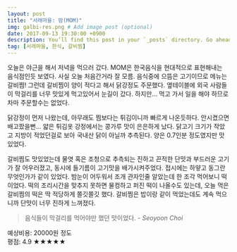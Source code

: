 ```yaml
---
layout: post
title: "서래마을: 맘(MOM)"
img: galbi-res.png # Add image post (optional)
date: 2017-09-13 19:30:00 +0900
description: You’ll find this post in your `_posts` directory. Go ahead and edit it and re-build the site to see your changes. # Add post description (optional)
tag: [서래마을, 한식, 갈비찜]
---
```

오늘은 야근을 해서 저녁을 먹으러 갔다. MOM은 한국음식을 현대적으로 표현해내는 음식점인듯 보였다. 사실 오늘 처음간거라 잘 모름. 음식중에 으뜸은 고기이므로 메뉴는 갈비찜! 그런데 갈비찜이 양이 적다고 해서 닭강정도 주문했다. 옆테이블에 외국 사람들이 막걸리를 너무 맛있게 먹고있어서 눈길이 갔다. 하지만... 먹고 가서 일을 해야 하므로 차마 주문할수는 없었다.

닭강정이 먼저 나왔는데, 아무래도 찜보다는 튀김이니까 빠르게 나온듯하다. 안시켰으면 배고팠을뻔... 얇은 튀김옷 강정에서는 콩가루 맛이 은은하게 났다. 닭고기 크기가 작았고 지방이 적었던걸로 보아 국내산 닭이 아닐까 추측된다. 양은 0.7인분 정도였지만 맛있었다.

갈비찜도 맛있었는데 물엿 혹은 조청으로 추측되는 진하고 끈적한 단맛과 부드러운 고기가 잘 어우러졌고, 동시에 들기름이 고기맛을 배가시켜주었다. 접시에는 하얗고 동그란 무엇인가가 같이 있었다. 밤눈이 어두워서 조개 관자인줄 알았는데 한 조각 먹어보니 떡이었다. 떡의 조리시간을 맞추지 못하면 물컹하고 퍼진 떡이 나올수도 있는데, 오늘 먹은 갈비찜의 떡은 딱 적당하게 쫄깃쫄깃 했다. 갈비찜은 밥이랑 같이 먹었는데도 계속 먹으니까 단맛이 너무 진하게 느껴졌다.

> 음식들이 막걸리를 먹어야만 했던 맛이었다. <cite>- Seoyoon Choi</cite>

예상비용: 20000원 정도 <br>
평점: 4.9 &#9733;&#9733;&#9733;&#9733;&#9733;
